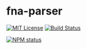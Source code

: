 # fna-parser

[![MIT License](https://img.shields.io/badge/license-mit-green.svg?style=flat-square)](https://opensource.org/licenses/MIT)
[![Build Status](https://travis-ci.org/oprogramador/fna-parser.svg?branch=master)](https://travis-ci.org/oprogramador/fna-parser
)

[![NPM status](https://nodei.co/npm/fna-parser.png?downloads=true&stars=true)](https://npmjs.org/package/fna-parser
)
